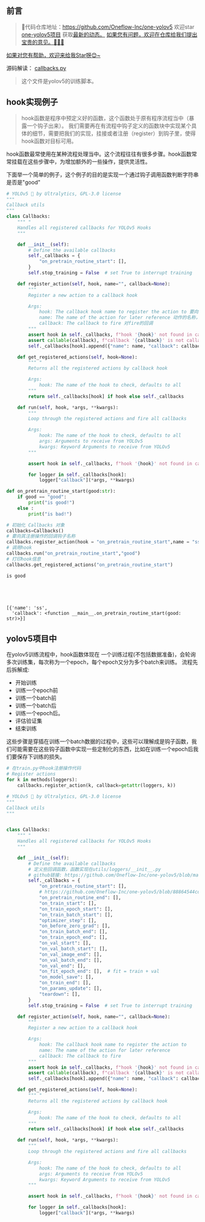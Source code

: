 ## 前言

>🎉代码仓库地址：<a href="https://github.com/Oneflow-Inc/one-yolov5" target="blank">https://github.com/Oneflow-Inc/one-yolov5</a>
欢迎star [one-yolov5项目](https://github.com/Oneflow-Inc/one-yolov5) 获取<a href="https://github.com/Oneflow-Inc/one-yolov5/tags" target="blank" >最新的动态。</a>
<a href="https://github.com/Oneflow-Inc/one-yolov5/issues/new"  target="blank"  >如果您有问题，欢迎在仓库给我们提出宝贵的意见。🌟🌟🌟</a>
<a href="https://github.com/Oneflow-Inc/one-yolov5" target="blank" >
如果对您有帮助，欢迎来给我Star呀😊~  </a>


源码解读： [callbacks.py](https://github.com/Oneflow-Inc/one-yolov5/blob/main/utils/callbacks.py)

> 这个文件是yolov5的训练脚本。




## hook实现例子
> hook函数是程序中预定义好的函数，这个函数处于原有程序流程当中（暴露一个钩子出来）。
我们需要再在有流程中钩子定义的函数块中实现某个具体的细节，需要把我们的实现，挂接或者注册（register）到钩子里，使得hook函数对目标可用。

hook函数最常使用在某种流程处理当中。这个流程往往有很多步骤。hook函数常常挂载在这些步骤中，为增加额外的一些操作，提供灵活性。

下面举一个简单的例子，这个例子的目的是实现一个通过钩子调用函数判断字符串是否是"good"


```python
# YOLOv5 🚀 by Ultralytics, GPL-3.0 license
"""
Callback utils
"""
class Callbacks:
    """ "
    Handles all registered callbacks for YOLOv5 Hooks
    """

    def __init__(self):
        # Define the available callbacks
        self._callbacks = {
            "on_pretrain_routine_start": [],
        }
        self.stop_training = False  # set True to interrupt training

    def register_action(self, hook, name="", callback=None):
        """
        Register a new action to a callback hook

        Args:
            hook: The callback hook name to register the action to 要向其注册操作的回调钩子名称
            name: The name of the action for later reference 动作的名称，供以后参考
            callback: The callback to fire 对fire的回调
        """
        assert hook in self._callbacks, f"hook '{hook}' not found in callbacks {self._callbacks}"
        assert callable(callback), f"callback '{callback}' is not callable"
        self._callbacks[hook].append({"name": name, "callback": callback})

    def get_registered_actions(self, hook=None):
        """ "
        Returns all the registered actions by callback hook

        Args:
            hook: The name of the hook to check, defaults to all
        """
        return self._callbacks[hook] if hook else self._callbacks

    def run(self, hook, *args, **kwargs):
        """
        Loop through the registered actions and fire all callbacks

        Args:
            hook: The name of the hook to check, defaults to all
            args: Arguments to receive from YOLOv5
            kwargs: Keyword Arguments to receive from YOLOv5
        """

        assert hook in self._callbacks, f"hook '{hook}' not found in callbacks {self._callbacks}"

        for logger in self._callbacks[hook]:
            logger["callback"](*args, **kwargs)
```


```python
def on_pretrain_routine_start(good:str):
    if good == "good":
        print("is good!")
    else :
        print("is bad!")
```


```python
# 初始化 Callbacks 对象
callbacks=Callbacks()
# 要向其注册操作的回调钩子名称
callbacks.register_action(hook = "on_pretrain_routine_start",name = "ss" , callback=on_pretrain_routine_start)
# 调用hook
callbacks.run("on_pretrain_routine_start","good")
# 打印hook信息
callbacks.get_registered_actions("on_pretrain_routine_start")
```

    is good





    [{'name': 'ss',
      'callback': <function __main__.on_pretrain_routine_start(good: str)>}]




##   yolov5项目中

在yolov5训练流程中，hook函数体现在
一个训练过程(不包括数据准备)，会轮询多次训练集，每次称为一个epoch，每个epoch又分为多个batch来训练。
流程先后拆解成:
- 开始训练
- 训练一个epoch前
- 训练一个batch前
- 训练一个batch后
- 训练一个epoch后。
- 评估验证集
- 结束训练

这些步骤是穿插在训练一个batch数据的过程中，这些可以理解成是钩子函数，我们可能需要在这些钩子函数中实现一些定制化的东西，比如在训练一个epoch后我们要保存下训练的损失。


```python
# 在train.py中hook注册操作代码
# Register actions
for k in methods(loggers):
    callbacks.register_action(k, callback=getattr(loggers, k))
```


```python
# YOLOv5 🚀 by Ultralytics, GPL-3.0 license
"""
Callback utils
"""


class Callbacks:
    """ "
    Handles all registered callbacks for YOLOv5 Hooks
    """

    def __init__(self):
        # Define the available callbacks 
        # 定义些回调函数，函数实现在utils/loggers/__init__.py 
        # github链接: https://github.com/Oneflow-Inc/one-yolov5/blob/main/utils/loggers/__init__.py
        self._callbacks = {
            "on_pretrain_routine_start": [],
            # https://github.com/Oneflow-Inc/one-yolov5/blob/88864544cd9fa9ddcbe35a28a0bcf2c674daeb97/utils/loggers/__init__.py#L118
            "on_pretrain_routine_end": [], 
            "on_train_start": [],
            "on_train_epoch_start": [],
            "on_train_batch_start": [],
            "optimizer_step": [],
            "on_before_zero_grad": [],
            "on_train_batch_end": [],
            "on_train_epoch_end": [],
            "on_val_start": [],
            "on_val_batch_start": [],
            "on_val_image_end": [],
            "on_val_batch_end": [],
            "on_val_end": [],
            "on_fit_epoch_end": [],  # fit = train + val
            "on_model_save": [],
            "on_train_end": [],
            "on_params_update": [],
            "teardown": [],
        }
        self.stop_training = False  # set True to interrupt training

    def register_action(self, hook, name="", callback=None):
        """
        Register a new action to a callback hook

        Args:
            hook: The callback hook name to register the action to
            name: The name of the action for later reference
            callback: The callback to fire
        """
        assert hook in self._callbacks, f"hook '{hook}' not found in callbacks {self._callbacks}"
        assert callable(callback), f"callback '{callback}' is not callable"
        self._callbacks[hook].append({"name": name, "callback": callback})

    def get_registered_actions(self, hook=None):
        """ "
        Returns all the registered actions by callback hook

        Args:
            hook: The name of the hook to check, defaults to all
        """
        return self._callbacks[hook] if hook else self._callbacks

    def run(self, hook, *args, **kwargs):
        """
        Loop through the registered actions and fire all callbacks

        Args:
            hook: The name of the hook to check, defaults to all
            args: Arguments to receive from YOLOv5
            kwargs: Keyword Arguments to receive from YOLOv5
        """

        assert hook in self._callbacks, f"hook '{hook}' not found in callbacks {self._callbacks}"

        for logger in self._callbacks[hook]:
            logger["callback"](*args, **kwargs)
```
